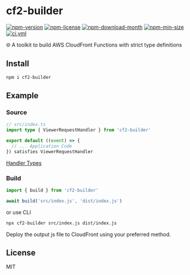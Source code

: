 <!----- BEGIN GHOST DOCS HEADER ----->

# cf2-builder


<!----- BEGIN GHOST DOCS BADGES ----->
<a href="https://npmjs.com/package/cf2-builder"><img src="https://img.shields.io/npm/v/cf2-builder" alt="npm-version" /></a> <a href="https://npmjs.com/package/cf2-builder"><img src="https://img.shields.io/npm/l/cf2-builder" alt="npm-license" /></a> <a href="https://npmjs.com/package/cf2-builder"><img src="https://img.shields.io/npm/dm/cf2-builder" alt="npm-download-month" /></a> <a href="https://npmjs.com/package/cf2-builder"><img src="https://img.shields.io/bundlephobia/min/cf2-builder" alt="npm-min-size" /></a> <a href="https://github.com/jill64/cf2-builder/actions/workflows/ci.yml"><img src="https://github.com/jill64/cf2-builder/actions/workflows/ci.yml/badge.svg" alt="ci.yml" /></a>
<!----- END GHOST DOCS BADGES ----->


🌐 A toolkit to build AWS CloudFront Functions with strict type definitions

<!----- END GHOST DOCS HEADER ----->

## Install

```sh
npm i cf2-builder
```

## Example

### Source

```ts:index.ts
// src/index.ts
import type { ViewerRequestHandler } from 'cf2-builder'

export default ((event) => {
  // ... Application Code
}) satisfies ViewerRequestHandler
```

[Handler Types](./src/types/index.ts)

### Build

```js
import { build } from 'cf2-builder'

await build('src/index.js', 'dist/index.js')
```

or use CLI

```sh
npx cf2-builder src/index.js dist/index.js
```

Deploy the output js file to CloudFront using your preferred method.

<!----- BEGIN GHOST DOCS FOOTER ----->

## License

MIT

<!----- END GHOST DOCS FOOTER ----->
